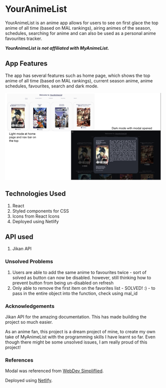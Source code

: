 # YourAnimeList

YourAnimeList is an anime app allows for users to see on first glace the top anime of all time (based on MAL rankings), airing animes of the season, schedules, searching for anime and can also be used as a personal anime favourites tracker.

**_YourAnimeList is not affiliated with MyAnimeList._**

## App Features

The app has several features such as home page, which shows the top anime of all time (based on MAL rankings), current season anime, anime schedules, favourites, search and dark mode.

![features of app](/readmeimages/img.png)

## Technologies Used

1. React
2. Styled components for CSS
3. Icons from React Icons
4. Deployed using Netlify

## API used

1. Jikan API

### Unsolved Problems

1. Users are able to add the same anime to favourites twice - sort of solved as button can now be disabled. however, still thinking how to prevent button from being un-disabled on refresh
2. Only able to remove the first item on the favorites list - SOLVED! :) - to pass in the entire object into the function, check using mal_id

### Acknowledgements

Jikan API for the amazing documentation. This has made building the project so much easier.

As an anime fan, this project is a dream project of mine, to create my own take of MyAnimeList with the programming skills I have learnt so far. Even though there might be some unsolved issues, I am really proud of this project!

### References

Modal was referenced from [WebDev Simpliflied](https://www.youtube.com/watch?v=LyLa7dU5tp8&ab_channel=WebDevSimplified).

Deployed using [Netlify](www.netlify.com).
